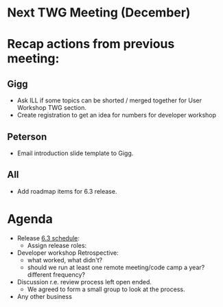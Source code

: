 # Next TWG Meeting (December)

# Recap actions from previous meeting:

## Gigg
- Ask ILL if some topics can be shorted / merged together for User Workshop TWG section.
- Create registration to get an idea for numbers for developer workshop

## Peterson
- Email introduction slide template to Gigg.

## All
- Add roadmap items for 6.3 release.

# Agenda
- Release [6.3 schedule](https://github.com/mantidproject/mantid/milestone/99):
  - Assign release roles: 
- Developer workshop Retrospective:
  - what worked, what didn't?
  - should we run at least one remote meeting/code camp a year? different frequency?
- Discussion r.e. review process left open ended.
  - We agreed to form a small group to look at the process.
- Any other business
